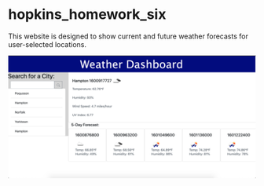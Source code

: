 # hopkins_homework_six

This website is designed to show current and future weather forecasts for user-selected locations.

<img src="weather_dashboard_img.png" alt="screenshot of website">
